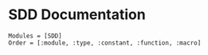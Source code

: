 # SDD Documentation

```@autodocs
Modules = [SDD]
Order = [:module, :type, :constant, :function, :macro]
```
